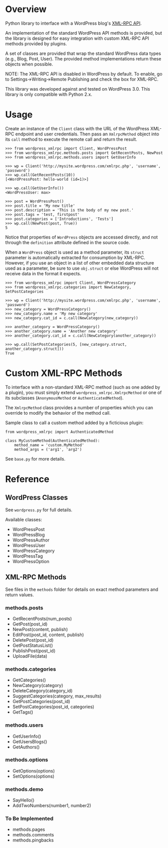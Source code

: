 Overview
==========

Python library to interface with a WordPress blog's [XML-RPC API](http://codex.wordpress.org/XML-RPC_Support).

An implementation of the standard WordPress API methods is provided,
but the library is designed for easy integration with custom
XML-RPC API methods provided by plugins.

A set of classes are provided that wrap the standard WordPress data
types (e.g., Blog, Post, User). The provided method implementations
return these objects when possible.

NOTE: The XML-RPC API is disabled in WordPress by default. To enable,
go to Settings->Writing->Remote Publishing and check the box for
XML-RPC.

This library was developed against and tested on WordPress 3.0.
This library is only compatible with Python 2.x.

Usage
==========

Create an instance of the `Client` class with the URL of the
WordPress XML-RPC endpoint and user credentials. Then pass an
`XmlrpcMethod` object into its `call` method to execute the
remote call and return the result.

	>>> from wordpress_xmlrpc import Client, WordPressPost
	>>> from wordpress_xmlrpc.methods.posts import GetRecentPosts, NewPost
	>>> from wordpress_xmlrpc.methods.users import GetUserInfo

	>>> wp = Client('http://mysite.wordpress.com/xmlrpc.php', 'username', 'password')
	>>> wp.call(GetRecentPosts(10))
	[<WordPressPost: hello-world (id=1)>]

	>>> wp.call(GetUserInfo())
	<WordPressUser: max>

	>>> post = WordPressPost()
	>>> post.title = 'My new title'
	>>> post.description = 'This is the body of my new post.'
	>>> post.tags = 'test, firstpost'
	>>> post.categories = ['Introductions', 'Tests']
	>>> wp.call(NewPost(post, True))
	5

Notice that properties of `WordPress` objects are accessed directly,
and not through the `definition` attribute defined in the source code.

When a `WordPress` object is used as a method parameter, its `struct`
parameter is automatically extracted for consumption by XML-RPC. However,
if you use an object in a list of other embedded data structure used as
a parameter, be sure to use `obj.struct` or else WordPress will not receive
data in the format it expects.

	>>> from wordpress_xmlrpc import Client, WordPressCategory
	>>> from wordpress_xmlrpc.categories import NewCategory, SetPostCategories

	>>> wp = Client('http://mysite.wordpress.com/xmlrpc.php', 'username', 'password')
	>>> new_category = WordPressCategory()
	>>> new_category.name = 'My new category'
	>>> new_category.cat_id = c.call(NewCategory(new_category))

	>>> another_category = WordPressCategory()
	>>> another_category.name = 'Another new category'
	>>> another_category.cat_id = c.call(NewCategory(another_category))

	>>> wp.call(SetPostCategories(5, [new_category.struct, another_category.struct]))
	True

Custom XML-RPC Methods
==========

To interface with a non-standard XML-RPC method (such as one added
by a plugin), you must simply extend `wordpress_xmlrpc.XmlrpcMethod`
or one of its subclasses (`AnonymousMethod` or `AuthenticatedMethod`).

The `XmlrpcMethod` class provides a number of properties which you
can override to modify the behavior of the method call.

Sample class to call a custom method added by a ficticious plugin:

	from wordpress_xmlrpc import AuthenticatedMethod

	class MyCustomMethod(AuthenticatedMethod):
		method_name = 'custom.MyMethod'
		method_args = ('arg1', 'arg2')

See `base.py` for more details.

Reference
==========

WordPress Classes
----------

See `wordpress.py` for full details.

Available classes:

* WordPressPost
* WordPressBlog
* WordPressAuthor
* WordPressUser
* WordPressCategory
* WordPressTag
* WordPressOption

XML-RPC Methods
----------

See files in the `methods` folder for details on exact
method parameters and return values.

### methods.posts

* GetRecentPosts(num_posts)
* GetPost(post_id)
* NewPost(content, publish)
* EditPost(post_id, content, publish)
* DeletePost(post_id)
* GetPostStatusList()
* PublishPost(post_id)
* UploadFile(data)

### methods.categories

* GetCategories()
* NewCategory(category)
* DeleteCategory(category_id)
* SuggestCategories(category, max_results)
* GetPostCategories(post_id)
* SetPostCategories(post_id, categories)
* GetTags()

### methods.users

* GetUserInfo()
* GetUsersBlogs()
* GetAuthors()

### methods.options

* GetOptions(options)
* SetOptions(options)

### methods.demo

* SayHello()
* AddTwoNumbers(number1, number2)

### To Be Implemented

* methods.pages
* methods.comments
* methods.pingbacks